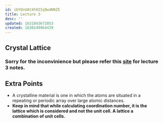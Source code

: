 ```yaml
---
id: ibYQnUAtXh92Iq9wdNNZ5
title: Lecture 3
desc: ''
updated: 1631843672053
created: 1630149964439
---
```



## Crystal Lattice

### Sorry for the inconvinience but please refer this [site](https://unread.parthshah.ml/notes/omAwLOv3wYSYrihgzYlu4.html) for lecture 3 notes.

## Extra Points

- A crystalline material is one in which the atoms are situated in a repeating or periodic array over large atomic distances.
- **Keep in mind that while calculating coordination number, it is the lattice which is considered and not the unit cell. A lattice a combination of unit cells.**

